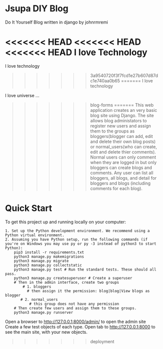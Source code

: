 # Jsupa DIY Blog
Do It Yourself Blog written in django by johnrmremi

<<<<<<< HEAD
<<<<<<< HEAD
<<<<<<< HEAD
I love Technology
=======
I love technology
>>>>>>> 3a9540720f3f7fcd1e27b607d87dc1e740aa0b65
=======
I love technology

I love universe ...
>>>>>>> blog-forms
=======
This web application creates an very basic blog site using Django. The site allows blog administators to register new users and assign them to the groups as bloggers(blogger can add, edit and delete their own blog posts) or normal_users(who can create, edit and delete thier comments). Normal users can only comment when they are logged in but only bloggers can create blogs and comments. Any user can list all bloggers, all blogs, and detail for bloggers and blogs (including comments for each blog).

# Quick Start
To get this project up and running locally on your computer:

    1. Set up the Python development environment. We recommend using a Python virtual environment.
    2. Assuming you have Python setup, run the following commands (if you're on Windows you may use py or py -3 instead of python3 to start Python):
        pip3 install -r requirements.txt
        python3 manage.py makemigrations
        python3 manage.py migrate
        python3 manage.py collectstatic
        python3 manage.py test # Run the standard tests. These should all pass.
        python3 manage.py createsuperuser # Create a superuser
        # Then in the admin interface, create two groups
            # 1. bloggers
              # then assign it the permission: blog|blog|View blogs as blogger
           # 2. normal_users
               # this group does not have any permission
        # Then create few users and assign them to these groups.
        python3 manage.py runserver
Open a browser to http://127.0.0.1:8000/admin/ to open the admin site
Create a few test objects of each type.
Open tab to http://127.0.0.1:8000 to see the main site, with your new objects.
>>>>>>> deployment
